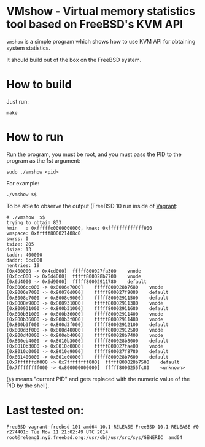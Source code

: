 VMshow - Virtual memory statistics tool based on FreeBSD's KVM API
======

`vmshow` is a simple program which shows how to use KVM API for obtaining
system statistics.

It should build out of the box on the FreeBSD system.

# How to build

Just run:

	make

# How to run

Run the program, you must be root, and you must pass the PID to the program
as the 1st argument:

	sudo ./vmshow <pid>

For example:

	./vmshow $$

To be able to observe the output (FreeBSD 10 run inside of
[Vagrant](http://www.vagrantup.com):

	# ./vmshow  $$
	trying to obtain 833
	kmin   : 0xfffffe0000000000, kmax: 0xfffffffffffff000
	vmspace: 0xfffff800021408c0
	swrss: 0
	tsize: 205
	dsize: 13
	taddr: 400000
	daddr: 6cc000
	nentries: 19
	[0x400000 -> 0x4cd000]	fffff800027fa300	vnode
	[0x6cc000 -> 0x6d4000]	fffff800028b7700	vnode
	[0x6d4000 -> 0x6d9000]	fffff80002911780	default
	[0x8006cc000 -> 0x8006e7000]	fffff800028b7680	vnode
	[0x8006e7000 -> 0x80070d000]	fffff800027f9080	default
	[0x8008e7000 -> 0x8008e9000]	fffff80002911500	default
	[0x8008e9000 -> 0x800931000]	fffff80002911380	vnode
	[0x800931000 -> 0x800b31000]	fffff80002911680	default
	[0x800b31000 -> 0x800b36000]	fffff80002911400	vnode
	[0x800b36000 -> 0x800b3f000]	fffff80002911480	vnode
	[0x800b3f000 -> 0x800d3f000]	fffff80002912100	default
	[0x800d3f000 -> 0x800d40000]	fffff80002912500	vnode
	[0x800d40000 -> 0x800eb4000]	fffff800028b7400	vnode
	[0x800eb4000 -> 0x8010b3000]	fffff800028b8000	default
	[0x8010b3000 -> 0x8010c0000]	fffff800027fae00	vnode
	[0x8010c0000 -> 0x8010e9000]	fffff800027f8780	default
	[0x801400000 -> 0x801c00000]	fffff800028b7600	default
	[0x7ffffffdf000 -> 0x7ffffffff000]	fffff800028b7500	default
	[0x7ffffffff000 -> 0x800000000000]	fffff8000255fc80	<unknown>

(`$$` means "current PID" and gets replaced with the numeric value of the
PID by the shell).

# Last tested on:

	FreeBSD vagrant-freebsd-101-amd64 10.1-RELEASE FreeBSD 10.1-RELEASE #0
	r274401: Tue Nov 11 21:02:49 UTC 2014
	root@releng1.nyi.freebsd.org:/usr/obj/usr/src/sys/GENERIC  amd64
